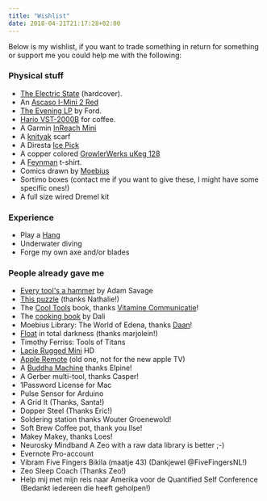 ```yaml
---
title: "Wishlist"
date: 2018-04-21T21:17:28+02:00
---
```


Below is my wishlist, if you want to trade something in return for something or support me you could help me with the following:

### Physical stuff

*   [The Electric State](https://www.amazon.de/Electric-State-Simon-St%C3%A5lenhag/dp/1501181416?tag=jplattel-21) (hardcover).
*   An [Ascaso I-Mini 2 Red](https://www.ascaso.lt/en-gb/coffee-grinder-ascaso-imini-red-shining-aluminium.html)
*   [The Evening LP](https://www.merchbar.com/dance-electronic-edm/ford-902429/ford-the-evening-lp-vinyl) by Ford.
*   [Hario VST-2000B](https://www.amazon.com/Hario-Drip-Coffee-Scale-Timer/dp/B009GPJMOU?tag=breakwindo-20) for coffee.
*   A Garmin [InReach Mini](https://buy.garmin.com/nl-NL/NL/p/592606)
*   A [knityak](https://knityak.com/) scarf
*   A Diresta [Ice Pick](http://shop.jimmydiresta.com/ice-pick/)
*   A copper colored [GrowlerWerks uKeg 128](https://www.brouwland.com/nl/korting/d/growlerwerks-ukeg-128-verkoperd-3-8-l)
*   A [Feynman](https://teespring.com/new-feynman?tsmac=store&tsmic=fermats-library#pid=228&cid=5923&sid=front) t-shirt.
*   Comics drawn by [Moebius](http://nl.wikipedia.org/wiki/Jean_Giraud)
*   Sortimo boxes (contact me if you want to give these, I might have some specific ones!)
*   A full size wired Dremel kit

### Experience

*   Play a [Hang](http://en.wikipedia.org/wiki/Hang_(instrument))
*   Underwater diving
*   Forge my own axe and/or blades

### People already gave me

*   [Every tool's a hammer](https://www.amazon.com/Every-Tools-Hammer-Life-What/dp/1982113472) by Adam Savage
*   [This puzzle](https://puzzle.lamingtondrive.com/) (thanks Nathalie!)
*   The [Cool Tools](https://www.bol.com/nl/p/cool-tools/9200000020982860/) book, thanks [Vitamine Communicatie](https://www.vitaminecommunicatie.nl/)!
*   The [cooking book](https://www.taschen.com/pages/en/catalogue/art/all/04639/facts.dali_les_diners_de_gala.htm?gclid=Cj0KEQjwg8i_BRCT9dHt5ZSGi90BEiQAItdjpMqOS3gORWwVrFL8DHsHtD0IkavXJryJbxaRuclqvKYaAnVa8P8HAQ) by Dali
*   Moebius Library: The World of Edena, thanks [Daan](https://www.linkedin.com/in/daanbuse?ppe=1)!
*   [Float](http://en.wikipedia.org/wiki/Isolation_tank) in total darkness (thanks marjolein!)
*   Timothy Ferriss: Tools of Titans
*   [Lacie Rugged Mini](http://www.lacie.com/us/products/product.htm?id=10564) HD
*   [Apple Remote](http://www.apple.com/nl/shop/product/MM4T2ZM/A/apple-remote) (old one, not for the new apple TV)
*   A [Buddha Machine](http://cargorecordsdirect.co.uk/collections/fm3-buddha-machines) thanks Elpine!
*   A Gerber multi-tool, thanks Casper!
*   1Password License for Mac
*   Pulse Sensor for Arduino
*   A Grid It (Thanks, Santa!)
*   Dopper Steel (Thanks Eric!)
*   Soldering station thanks Wouter Groenewold!
*   Soft Brew Coffee pot, thank you Ilse!
*   Makey Makey, thanks Loes!
*   Neurosky Mindband A Zeo with a raw data library is better ;-)
*   Evernote Pro-account
*   Vibram Five Fingers Bikila (maatje 43) (Dankjewel @FiveFingersNL!)
*   Zeo Sleep Coach (Thanks Zeo!)
*   Help mij met mijn reis naar Amerika voor de Quantified Self Conference (Bedankt iedereen die heeft geholpen!)